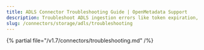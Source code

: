 ```yaml
---
title: ADLS Connector Troubleshooting Guide | OpenMetadata Support
description: Troubleshoot ADLS ingestion errors like token expiration, file access denials, or metadata extraction issues.
slug: /connectors/storage/adls/troubleshooting
---
```


{% partial file="/v1.7/connectors/troubleshooting.md" /%}
